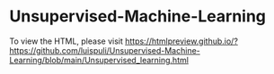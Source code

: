 # Unsupervised-Machine-Learning
To view the HTML, please visit https://htmlpreview.github.io/?https://github.com/luispuli/Unsupervised-Machine-Learning/blob/main/Unsupervised_learning.html
